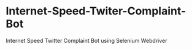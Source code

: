# Internet-Speed-Twiter-Complaint-Bot

Internet Speed Twitter Complaint Bot using Selenium Webdriver
